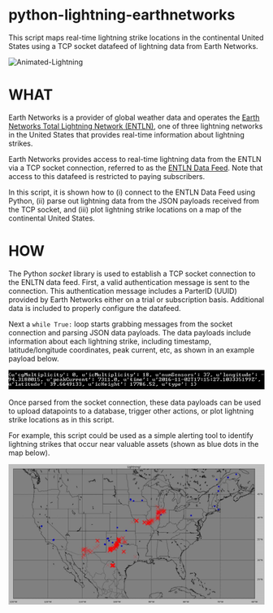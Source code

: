 # python-lightning-earthnetworks

This script maps real-time lightning strike locations in the continental United States using a TCP socket datafeed of lightning data from Earth Networks. 

![Animated-Lightning](screenshots/screenshot_lightning-animated.Gif)

<h1>WHAT</h1>

Earth Networks is a provider of global weather data and operates the [Earth Networks Total Lightning Network (ENTLN)](https://www.earthnetworks.com/networks/lightning/ "EarthNetworks-Lightning"), one of three lightning networks in the United States that provides real-time information about lightning strikes.  

Earth Networks provides access to real-time lightning data from the ENTLN via a TCP socket connection, referred to as the [ENTLN Data Feed](http://www.bandgap.cs.rice.edu/classes/comp410/resources/SiteAssets/Using%20IoT/WeatherBug%20API%20info/ENTLN%20Lightning%20Data%20Feed%20v3%20ICD%20-%20UM67.pdf "EarthNetworks-LightningDataFeed"). Note that access to this datafeed is restricted to paying subscribers.

In this script, it is shown how to (i) connect to the ENTLN Data Feed using Python, (ii) parse out lightning data from the JSON payloads received from the TCP socket, and (iii) plot lightning strike locations on a map of the continental United States.

<h1>HOW</h1>

The Python <i>socket</i> library is used to establish a TCP socket connection to the ENLTN data feed. First, a valid authentication message is sent to the connection. This authentication message includes a ParterID (UUID) provided by Earth Networks either on a trial or subscription basis. Additional data is included to properly configure the datafeed.

Next a <code>while True:</code> loop starts grabbing messages from the socket connection and parsing JSON data payloads. The data payloads include information about each lightning strike, including timestamp, latitude/longitude coordinates, peak current, etc, as shown in an example payload below.

![Animated-Lightning](screenshots/screenshot_lightning-data.png)

Once parsed from the socket connection, these data payloads can be used to upload datapoints to a database, trigger other actions, or plot lightning strike locations as in this script. 

For example, this script could be used as a simple alerting tool to identify lightning strikes that occur near valuable assets (shown as blue dots in the map below).

![Animated-Lightning](screenshots/screenshot_lightning-map.jpg)
